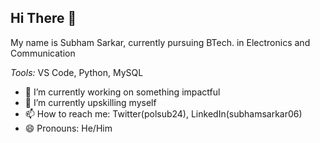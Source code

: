 ## Hi There 👋
My name is Subham Sarkar, currently pursuing BTech. in Electronics and Communication

_Tools:_
VS Code, Python, MySQL

- 🔭 I’m currently working on something impactful
- 🌱 I’m currently upskilling myself
- 📫 How to reach me: Twitter(polsub24), LinkedIn(subhamsarkar06)
- 😄 Pronouns: He/Him



